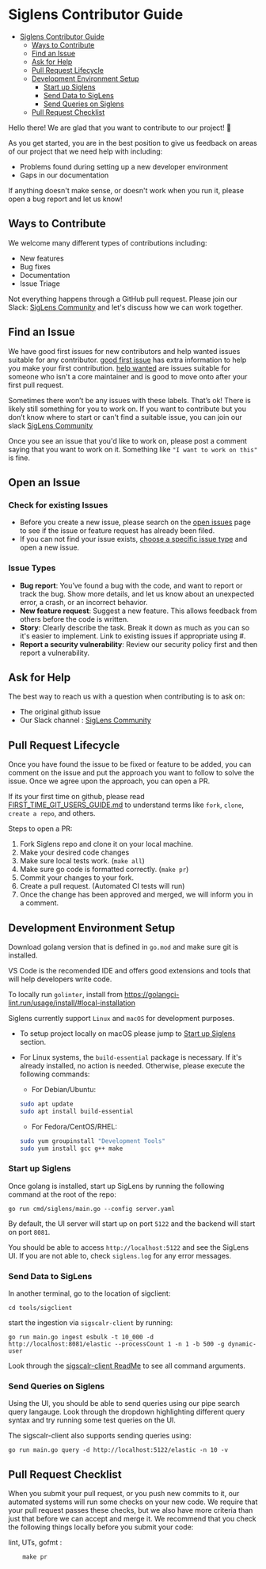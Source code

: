 # Siglens Contributor Guide

- [Siglens Contributor Guide](#siglens-contributor-guide)
  - [Ways to Contribute](#ways-to-contribute)
  - [Find an Issue](#find-an-issue)
  - [Ask for Help](#ask-for-help)
  - [Pull Request Lifecycle](#pull-request-lifecycle)
  - [Development Environment Setup](#development-environment-setup)
    - [Start up Siglens](#start-up-siglens)
    - [Send Data to SigLens](#send-data-to-siglens)
    - [Send Queries on Siglens](#send-queries-on-siglens)
  - [Pull Request Checklist](#pull-request-checklist)

Hello there! We are glad that you want to contribute to our project! 💖

As you get started, you are in the best position to give us feedback on areas of
our project that we need help with including:

* Problems found during setting up a new developer environment
* Gaps in our documentation

If anything doesn't make sense, or doesn't work when you run it, please open a
bug report and let us know!

## Ways to Contribute

We welcome many different types of contributions including:

* New features
* Bug fixes
* Documentation
* Issue Triage

Not everything happens through a GitHub pull request. Please join our Slack: [SigLens Community](https://www.siglens.com/slack) and let's discuss how we can work together.


## Find an Issue

We have good first issues for new contributors and help wanted issues suitable
for any contributor. [good first issue](https://github.com/siglens/siglens/labels/good%20first%20issue) has extra information to help you make your first contribution.
[help wanted](https://github.com/siglens/siglens/labels/help%20wanted) are issues suitable for someone who isn't a core maintainer and is good to move onto after your first pull request.

Sometimes there won’t be any issues with these labels. That’s ok! There is
likely still something for you to work on. If you want to contribute but you
don’t know where to start or can't find a suitable issue, you can
join our slack [SigLens Community](https://www.siglens.com/slack)

Once you see an issue that you'd like to work on, please post a comment saying
that you want to work on it. Something like `"I want to work on this"` is fine.

## Open an Issue

### Check for existing Issues

* Before you create a new issue, please search on the [open issues](https://github.com/siglens/siglens/issues) page to see if the issue or feature request has already been filed.
* If you can not find your issue exists, [choose a specific issue type](https://github.com/siglens/siglens/issues/new/choose) and open a new issue.

### Issue Types

* **Bug report**: You’ve found a bug with the code, and want to report or track the bug. Show more details, and let us know about an unexpected error, a crash, or an incorrect behavior.
* **New feature request**: Suggest a new feature. This allows feedback from others before the code is written.
* **Story**: Clearly describe the task. Break it down as much as you can so it's easier to implement. Link to existing issues if appropriate using #<issue-number>.
* **Report a security vulnerability**: Review our security policy first and then report a vulnerability.

## Ask for Help

The best way to reach us with a question when contributing is to ask on:

* The original github issue
* Our Slack channel : [SigLens Community](https://www.siglens.com/slack)

## Pull Request Lifecycle

Once you have found the issue to be fixed or feature to be added, you can comment on the issue and put the approach you want to follow to solve the issue. Once we agree upon the approach, you can open a PR.

If its your first time on github, please read [FIRST_TIME_GIT_USERS_GUIDE.md](FIRST_TIME_GIT_USERS_GUIDE.md) to understand terms like `fork`, `clone`, `create a repo`, and others.

Steps to open a PR:

1. Fork Siglens repo and clone it on your local machine.  
2. Make your desired code changes
3. Make sure local tests work. (`make all`)
4. Make sure go code is formatted correctly. (`make pr`)
5. Commit your changes to your fork.
6. Create a pull request. (Automated CI tests will run)
7. Once the change has been approved and merged, we will inform you in a comment.


## Development Environment Setup

Download golang version that is defined in `go.mod` and make sure git is installed.

VS Code is the recomended IDE and offers good extensions and tools that will help developers write code.

To locally run `golinter`, install from https://golangci-lint.run/usage/install/#local-installation

Siglens currently support `Linux` and `macOS` for development purposes.

- To setup project locally on macOS please jump to [Start up Siglens](#start-up-siglens) section.
- For Linux systems, the `build-essential` package is necessary. If it's already installed, no action is needed. Otherwise, please execute the following commands:

    - For Debian/Ubuntu:

    ```bash
    sudo apt update
    sudo apt install build-essential
    ```
    
    - For Fedora/CentOS/RHEL:
   ```bash
   sudo yum groupinstall "Development Tools"
   sudo yum install gcc g++ make
   ```

### Start up Siglens

Once golang is installed, start up SigLens by running the following command at the root of the repo:
```
go run cmd/siglens/main.go --config server.yaml
```

By default, the UI server will start up on port `5122` and the backend will start on port `8081`.

You should be able to access `http://localhost:5122` and see the SigLens UI. If you are not able to, check `siglens.log` for any error messages.


### Send Data to SigLens

In another terminal, go to the location of sigclient:
```
cd tools/sigclient
```
 start the ingestion via `sigscalr-client` by running:
```
go run main.go ingest esbulk -t 10_000 -d http://localhost:8081/elastic --processCount 1 -n 1 -b 500 -g dynamic-user
```

Look through the [sigscalr-client ReadMe](tools/sigclient/README.md) to see all command arguments.


### Send Queries on Siglens

Using the UI, you should be able to send queries using our pipe search query langauge. Look through the dropdown highlighting different query syntax and try running some test queries on the UI.

The sigscalr-client also supports sending queries using:
```
go run main.go query -d http://localhost:5122/elastic -n 10 -v
```


## Pull Request Checklist

When you submit your pull request, or you push new commits to it, our automated
systems will run some checks on your new code. We require that your pull request
passes these checks, but we also have more criteria than just that before we can
accept and merge it. We recommend that you check the following things locally
before you submit your code:

lint, UTs, gofmt :
```
    make pr
```
